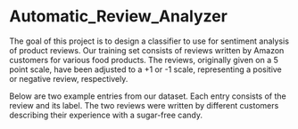 # Automatic_Review_Analyzer

The goal of this project is to design a classifier to use for sentiment analysis of product reviews. 
Our training set consists of reviews written by Amazon customers for various food products. The reviews, 
originally given on a 5 point scale, have been adjusted to a +1 or -1 scale, representing a positive or negative review, respectively.

Below are two example entries from our dataset. Each entry consists of the review and its label. The two reviews were written by different customers describing their experience with a sugar-free candy.
